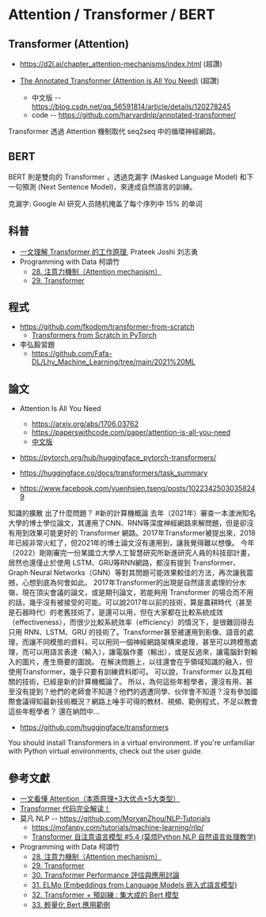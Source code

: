 # Attention / Transformer / BERT 

## Transformer (Attention)

* https://d2l.ai/chapter_attention-mechanisms/index.html (超讚)

* [The Annotated Transformer (Attention is All You Need)](http://nlp.seas.harvard.edu/annotated-transformer/) (超讚)
    * 中文版 -- https://blog.csdn.net/qq_56591814/article/details/120278245
    * code -- https://github.com/harvardnlp/annotated-transformer/

Transformer 透過 Attention 機制取代 seq2seq 中的循環神經網路。

## BERT

BERT 則是雙向的 Transformer ，透過克漏字 (Masked Language Model) 和下一句預測 (Next Sentence Model)，來達成自然語言的訓練。

克漏字: Google AI 研究人员随机掩盖了每个序列中 15% 的单词

## 科普

* [一文理解 Transformer 的工作原理](https://www.infoq.cn/article/qbloqm0rf*sv6v0jmulf), Prateek Joshi 刘志勇
* Programming with Data 柯頌竹
    * [28. 注意力機制（Attention mechanism）](https://medium.com/programming-with-data/28-%E6%B3%A8%E6%84%8F%E5%8A%9B%E6%A9%9F%E5%88%B6-attention-mechanism-f3937f289023)
    * [29. Transformer](https://medium.com/programming-with-data/29-transformer-2ac4b5f31072)

## 程式

* https://github.com/fkodom/transformer-from-scratch
    * [Transformers from Scratch in PyTorch](https://medium.com/the-dl/transformers-from-scratch-in-pytorch-8777e346ca51)
* 李弘毅習題
    * https://github.com/Fafa-DL/Lhy_Machine_Learning/tree/main/2021%20ML

## 論文

* Attention Is All You Need
    * https://arxiv.org/abs/1706.03762
    * https://paperswithcode.com/paper/attention-is-all-you-need
    * [中文版](https://blog.csdn.net/baidu_41617231/article/details/118079142)

* https://pytorch.org/hub/huggingface_pytorch-transformers/
* https://huggingface.co/docs/transformers/task_summary

* https://www.facebook.com/yuenhsien.tseng/posts/10223425030358249

知識的擴散  出了什麼問題？
#新的計算機概論
去年（2021年）審查一本澳洲知名大學的博士學位論文，其運用了CNN、RNN等深度神經網路來解問題，但是卻沒有用到效果可能更好的 Transformer 網路。2017年Transformer被提出來，2018年已經非常火紅了，但2021年的博士論文沒有運用到，讓我覺得難以想像。
今年（2022）剛剛審完一份某國立大學人工智慧研究所新進研究人員的科技部計畫，居然也還僅止於使用 LSTM、GRU等RNN網路，都沒有提到 Transformer、Graph Neural Networks（GNN）等對其問題可能效果較佳的方法，再次讓我震撼，心想到底為何會如此。
2017年Transformer的出現是自然語言處理的分水嶺，現在頂尖會議的論文，或是期刊論文，若能夠用 Transformer 的場合而不用的話，幾乎沒有被接受的可能。可以說2017年以前的技術，算是農耕時代（甚至是石器時代）的老舊技術了，是還可以用，但在大家都在比較系統成效（effectiveness），而很少比較系統效率（efficiency）的情況下，是很難回得去只用 RNN、LSTM、GRU 的技術了。Transformer甚至被運用到影像、語音的處理，而讓不同模態的資料，可以用同一個神經網路架構來處理，甚至可以跨模態處理，而可以用語言表達（輸入），讓電腦作畫（輸出），或是反過來，讓電腦針對輸入的圖片，產生簡要的圖說。
在解決問題上，以往還會在乎領域知識的融入，但使用Transformer，幾乎只要有訓練資料即可。
可以說，Transformer 以及其相關的技術，已經是新的計算機概論了。
所以，為何這些年輕學者，還沒有用、甚至沒有提到？他們的老師會不知道？他們的週遭同學、伙伴會不知道？沒有參加國際會議得知最新技術概況？網路上唾手可得的教材、視頻、範例程式，不足以教會這些年輕學者？
還在納悶中...

* https://github.com/huggingface/transformers

You should install Transformers in a virtual environment. If you're unfamiliar with Python virtual environments, check out the user guide.

## 參考文獻
* [一文看懂 Attention（本质原理+3大优点+5大类型）](https://easyaitech.medium.com/%E4%B8%80%E6%96%87%E7%9C%8B%E6%87%82-attention-%E6%9C%AC%E8%B4%A8%E5%8E%9F%E7%90%86-3%E5%A4%A7%E4%BC%98%E7%82%B9-5%E5%A4%A7%E7%B1%BB%E5%9E%8B-e4fbe4b6d030)
* [Transformer 代码完全解读！](https://bbs.cvmart.net/articles/5563)
* 莫凡 NLP -- https://github.com/MorvanZhou/NLP-Tutorials
    * https://mofanpy.com/tutorials/machine-learning/nlp/
    * [Transformer 自注意语言模型 #5.4 (莫烦Python NLP 自然语言处理教学)](https://www.youtube.com/watch?v=KBl3ZTeLqdo)
* Programming with Data 柯頌竹
    * [28. 注意力機制（Attention mechanism）](https://medium.com/programming-with-data/28-%E6%B3%A8%E6%84%8F%E5%8A%9B%E6%A9%9F%E5%88%B6-attention-mechanism-f3937f289023)
    * [29. Transformer](https://medium.com/programming-with-data/29-transformer-2ac4b5f31072)
    * [30. Transformer Performance 評估與應用討論](https://medium.com/programming-with-data/30-transformer-performance-%E8%A9%95%E4%BC%B0%E8%88%87%E6%87%89%E7%94%A8%E8%A8%8E%E8%AB%96-913fa46690da)
    * [31. ELMo (Embeddings from Language Models 嵌入式語言模型)](https://medium.com/programming-with-data/31-elmo-embeddings-from-language-models-%E5%B5%8C%E5%85%A5%E5%BC%8F%E8%AA%9E%E8%A8%80%E6%A8%A1%E5%9E%8B-c59937da83af)
    * [32. Transformer + 預訓練 : 集大成的 Bert 模型](https://medium.com/programming-with-data/32-transformer-%E9%A0%90%E8%A8%93%E7%B7%B4-%E9%9B%86%E5%A4%A7%E6%88%90%E7%9A%84-bert-%E6%A8%A1%E5%9E%8B-c928530f6db8)
    * [33. 輕量化 Bert 應用範例](https://medium.com/programming-with-data/33-%E8%BC%95%E9%87%8F%E5%8C%96-bert-%E6%87%89%E7%94%A8%E7%AF%84%E4%BE%8B-aa61b974c0f3)
